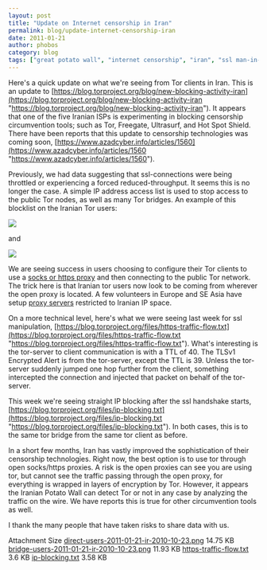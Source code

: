 ```yaml
---
layout: post
title: "Update on Internet censorship in Iran"
permalink: blog/update-internet-censorship-iran
date: 2011-01-21
author: phobos
category: blog
tags: ["great potato wall", "internet censorship", "iran", "ssl man-in-the-middle"]
---
```


Here's a quick update on what we're seeing from Tor clients in Iran. This is an update to [https://blog.torproject.org/blog/new-blocking-activity-iran](https://blog.torproject.org/blog/new-blocking-activity-iran "https://blog.torproject.org/blog/new-blocking-activity-iran"). It appears that one of the five Iranian ISPs is experimenting in blocking censorship circumvention tools; such as Tor, Freegate, Ultrasurf, and Hot Spot Shield. There have been reports that this update to censorship technologies was coming soon, [https://www.azadcyber.info/articles/1560](https://www.azadcyber.info/articles/1560 "https://www.azadcyber.info/articles/1560").

Previously, we had data suggesting that ssl-connections were being throttled or experiencing a forced reduced-throughput. It seems this is no longer the case. A simple IP address access list is used to stop access to the public Tor nodes, as well as many Tor bridges. An example of this blocklist on the Iranian Tor users:

![](https://blog.torproject.org/files/direct-users-2011-01-21-ir-2010-10-23.png)

and

![](https://blog.torproject.org/files/bridge-users-2011-01-21-ir-2010-10-23.png)

We are seeing success in users choosing to configure their Tor clients to use a [socks or https proxy](https://www.torproject.org/docs/proxychain) and then connecting to the public Tor network. The trick here is that Iranian tor users now look to be coming from wherever the open proxy is located. A few volunteers in Europe and SE Asia have setup [proxy servers](http://www.inet.no/dante/) restricted to Iranian IP space.

On a more technical level, here's what we were seeing last week for ssl manipulation, [https://blog.torproject.org/files/https-traffic-flow.txt](https://blog.torproject.org/files/https-traffic-flow.txt "https://blog.torproject.org/files/https-traffic-flow.txt"). What's interesting is the tor-server to client communication is with a TTL of 40. The TLSv1 Encrypted Alert is from the tor-server, except the TTL is 39. Unless the tor-server suddenly jumped one hop further from the client, something intercepted the connection and injected that packet on behalf of the tor-server.

This week we're seeing straight IP blocking after the ssl handshake starts, [https://blog.torproject.org/files/ip-blocking.txt](https://blog.torproject.org/files/ip-blocking.txt "https://blog.torproject.org/files/ip-blocking.txt"). In both cases, this is to the same tor bridge from the same tor client as before.

In a short few months, Iran has vastly improved the sophistication of their censorship technologies. Right now, the best option is to use tor through open socks/https proxies. A risk is the open proxies can see you are using tor, but cannot see the traffic passing through the open proxy, for everything is wrapped in layers of encryption by Tor. However, it appears the Iranian Potato Wall can detect Tor or not in any case by analyzing the traffic on the wire. We have reports this is true for other circumvention tools as well.

I thank the many people that have taken risks to share data with us.

<thead><tr>
<th>Attachment</th>
<th>Size</th> </tr></thead><tbody>
 <tr class="odd">
<td><a href="https://blog.torproject.org/files/direct-users-2011-01-21-ir-2010-10-23.png">direct-users-2011-01-21-ir-2010-10-23.png</a></td>
<td>14.75 KB</td> </tr>
 <tr class="even">
<td><a href="https://blog.torproject.org/files/bridge-users-2011-01-21-ir-2010-10-23.png">bridge-users-2011-01-21-ir-2010-10-23.png</a></td>
<td>11.93 KB</td> </tr>
 <tr class="odd">
<td><a href="https://blog.torproject.org/files/https-traffic-flow.txt">https-traffic-flow.txt</a></td>
<td>3.6 KB</td> </tr>
 <tr class="even">
<td><a href="https://blog.torproject.org/files/ip-blocking.txt">ip-blocking.txt</a></td>
<td>3.58 KB</td> </tr>
</tbody>

